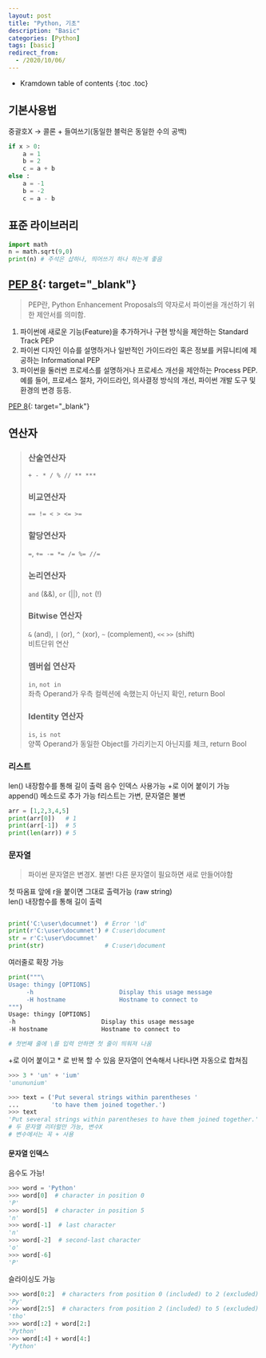```yaml
---
layout: post
title: "Python, 기초"
description: "Basic"
categories: [Python]
tags: [basic]
redirect_from:
  - /2020/10/06/
---
```


* Kramdown table of contents
{:toc .toc}

## 기본사용법
중괄호X -> 콜론 + 들여쓰기(동일한 블럭은 동일한 수의 공백)

~~~ python
if x > 0:
    a = 1
    b = 2
    c = a + b
else :
    a = -1
    b = -2
    c = a - b
~~~

## 표준 라이브러리
~~~ python
import math
n = math.sqrt(9,0)
print(n) # 주석은 샵하나, 띄어쓰기 하나 하는게 좋음
~~~

## [PEP 8](https://www.python.org/dev/peps/pep-0008){: target="_blank"}
> PEP란, Python Enhancement Proposals의 약자로서 파이썬을 개선하기 위한 제안서를 의미함.    

1. 파이썬에 새로운 기능(Feature)을 추가하거나 구현 방식을 제안하는 Standard Track PEP
2. 파이썬 디자인 이슈를 설명하거나 일반적인 가이드라인 혹은 정보를 커뮤니티에 제공하는 Informational PEP
3. 파이썬을 둘러싼 프로세스를 설명하거나 프로세스 개선을 제안하는 Process PEP. 예를 들어, 프로세스 절차, 가이드라인, 의사결정 방식의 개선, 파이썬 개발 도구 및 환경의 변경 등등.     

[PEP 8](https://www.python.org/dev/peps/pep-0008){: target="_blank"}


## 연산자

> ### 산술연산자
> `+ - * / % // ** ***`
> ### 비교연산자
> `== != < > <= >=`
> ### 할당연산자
> `=`, `+= -= *= /= %= //=`
> ### 논리연산자
> `and` (&&), `or` (||), `not` (!)    
> ### Bitwise 연산자
> `&` (and), `|` (or), `^` (xor), `~` (complement), `<<` `>>` (shift)    
> 비트단위 연산
> ### 멤버쉽 연산자
> `in`, `not in`    
> 좌측 Operand가 우측 컬렉션에 속했는지 아닌지 확인, return Bool    
> ### Identity 연산자
> `is`, `is not`    
> 양쪽 Operand가 동일한 Object를 가리키는지 아닌지를 체크, return Bool

### 리스트
<span class="margin">len() 내장함수를 통해 길이 출력</span>
<span class="margin">음수 인덱스 사용가능</span>
<span class="margin">+로 이어 붙이기 가능</span>
<span class="margin">append() 메소드로 추가 가능</span>
<span class="margin">f리스트는 가변, 문자열은 불변</span>

~~~ python
arr = [1,2,3,4,5]
print(arr[0])   # 1
print(arr[-1])  # 5
print(len(arr)) # 5
~~~

### 문자열
> 파이썬 문자열은 변경X. 불변!
> 다른 문자열이 필요하면 새로 만들어야함

<span class="margin"> 첫 따옴표 앞에 r을 붙이면 그대로 출력가능 (raw string) </span>    
<span class="margin">len() 내장함수를 통해 길이 출력</span>

~~~ python

print('C:\user\documnet')  # Error '\d'
print(r'C:\user\documnet') # C:user\document
str = r'C:\user\documnet'
print(str)                 # C:user\document

~~~

<span class="margin">여러줄로 확장 가능</span>    

~~~ python
print("""\
Usage: thingy [OPTIONS]
     -h                        Display this usage message
     -H hostname               Hostname to connect to
""")
Usage: thingy [OPTIONS]
-h                        Display this usage message
-H hostname               Hostname to connect to

# 첫번째 줄에 \를 입력 안하면 첫 줄이 띄워져 나옴
~~~

<span class="margin">+로 이어 붙이고 * 로 반복 할 수 있음</span>
<span class="margin">문자열이 연속해서 나타나면 자동으로 합쳐짐</span>

~~~ python
>>> 3 * 'un' + 'ium' 
'unununium'

>>> text = ('Put several strings within parentheses '
...         'to have them joined together.')
>>> text
'Put several strings within parentheses to have them joined together.'
# 두 문자열 리터럴만 가능, 변수X
# 변수에서는 꼭 + 사용
~~~

#### 문자열 인덱스
<span class="margin">음수도 가능!</span>

~~~ python
>>> word = 'Python'
>>> word[0]  # character in position 0
'P'
>>> word[5]  # character in position 5
'n'
>>> word[-1]  # last character
'n'
>>> word[-2]  # second-last character
'o'
>>> word[-6]
'P'
~~~
<span class="margin">슬라이싱도 가능</span>

~~~ python
>>> word[0:2]  # characters from position 0 (included) to 2 (excluded)
'Py'
>>> word[2:5]  # characters from position 2 (included) to 5 (excluded)
'tho'
>>> word[:2] + word[2:]
'Python'
>>> word[:4] + word[4:]
'Python'
~~~
